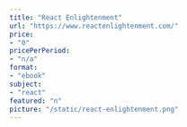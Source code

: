 ```yaml
---
title: "React Enlightenment"
url: "https://www.reactenlightenment.com/"
price: 
- "0"
pricePerPeriod: 
- "n/a"
format: 
- "ebook"
subject: 
- "react"
featured: "n"
picture: "/static/react-enlightenment.png"
---
```

